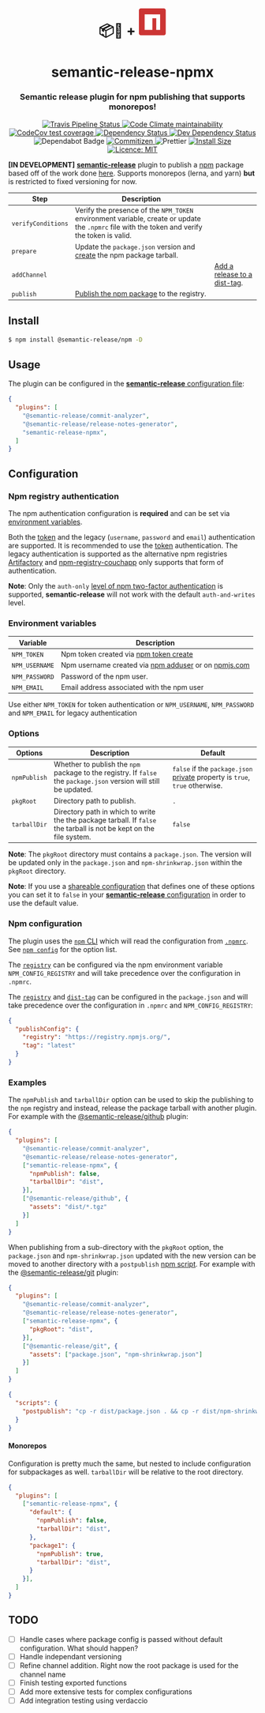 <h1 align="center" style="border-bottom: none;">📦🚀 + <img alt="npm" src=".github/ASSETS/npm_icon.svg"></h1>
<h1 align="center">semantic-release-npmx</h1>
<h3 align="center">Semantic release plugin for npm publishing that supports monorepos!</h3>
<p align="center">
  <a href="https://travis-ci.com/jdalrymple/semantic-release-npmx">
    <img src="https://travis-ci.com/jdalrymple/semantic-release-npmx.svg?branch=master" alt="Travis Pipeline Status">
  </a>
  <a href="https://codeclimate.com/github/jdalrymple/semantic-release-npx">
    <img src="https://codeclimate.com/github/jdalrymple/semantic-release-npx/badges/gpa.svg" alt="Code Climate maintainability">
  </a>
  <a href="https://codecov.io/gh/jdalrymple/semantic-release-npx">
    <img src="https://img.shields.io/codecov/c/github/jdalrymple/semantic-release-npx/master.svg" alt="CodeCov test coverage">
  </a>
  <a href="https://david-dm.org/jdalrymple/semantic-release-npx">
    <img src="https://david-dm.org/jdalrymple/semantic-release-npx/status.svg" alt="Dependency Status" />
  </a>
  <a href="https://david-dm.org/jdalrymple/semantic-release-npx?type=dev">
    <img src="https://david-dm.org/jdalrymple/semantic-release-npx/dev-status.svg.svg" alt="Dev Dependency Status" />
  </a>
  <img src="https://flat.badgen.net/dependabot/jdalrymple/semantic-release-npmx?icon=dependabot" alt="Dependabot Badge" />
<!--   <a href="https://github.com/semantic-release/semantic-release">
    <img src="https://img.shields.io/badge/%20%20%F0%9F%93%A6%F0%9F%9A%80-semantic--release-e10079.svg" alt="Semantic Release">
  </a> -->
  <a href="http://commitizen.github.io/cz-cli/">
    <img src="https://img.shields.io/badge/commitizen-friendly-brightgreen.svg" alt="Commitizen">
  </a>
  <img src="https://img.shields.io/badge/code%20style-prettier-ff69b4.svg" alt="Prettier">
  <a href="https://packagephobia.now.sh/result?p=semantic-release-npx">
    <img src="https://packagephobia.now.sh/badge?p=semantic-release-npx" alt="Install Size">
  </a>
  <a href="LICENSE.md">
    <img src="https://img.shields.io/badge/License-MIT-yellow.svg" alt="Licence: MIT">
  </a>
</p>

**[IN DEVELOPMENT]** [**semantic-release**](https://github.com/semantic-release/semantic-release) plugin to publish a [npm](https://www.npmjs.com) package based off of the work done [here](https://github.com/semantic-release/npm). Supports monorepos (lerna, and yarn) **but** is restricted to fixed versioning for now.


| Step               | Description                                                                                                                                   |                                                                     |
|--------------------|-----------------------------------------------------------------------------------------------------------------------------------------------|---------------------------------------------------------------------|
| `verifyConditions` | Verify the presence of the `NPM_TOKEN` environment variable, create or update the `.npmrc` file with the token and verify the token is valid. |                                                                     |
| `prepare`          | Update the `package.json` version and [create](https://docs.npmjs.com/cli/pack) the npm package tarball.                                      |                                                                     |
| `addChannel`       |                                                                                                                                               | [Add a release to a dist-tag](https://docs.npmjs.com/cli/dist-tag). |
| `publish`          | [Publish the npm package](https://docs.npmjs.com/cli/publish) to the registry.                                                                |                                                                     |

## Install

```bash
$ npm install @semantic-release/npm -D
```

## Usage

The plugin can be configured in the [**semantic-release** configuration file](https://github.com/semantic-release/semantic-release/blob/master/docs/usage/configuration.md#configuration):

```json
{
  "plugins": [
    "@semantic-release/commit-analyzer",
    "@semantic-release/release-notes-generator",
    "semantic-release-npmx",
  ]
}
```

## Configuration

### Npm registry authentication

The npm authentication configuration is **required** and can be set via [environment variables](#environment-variables).

Both the [token](https://docs.npmjs.com/getting-started/working_with_tokens) and the legacy (`username`, `password` and `email`) authentication are supported. It is recommended to use the [token](https://docs.npmjs.com/getting-started/working_with_tokens) authentication. The legacy authentication is supported as the alternative npm registries [Artifactory](https://www.jfrog.com/open-source/#os-arti) and [npm-registry-couchapp](https://github.com/npm/npm-registry-couchapp) only supports that form of authentication.

**Note**: Only the `auth-only` [level of npm two-factor authentication](https://docs.npmjs.com/getting-started/using-two-factor-authentication#levels-of-authentication) is supported, **semantic-release** will not work with the default `auth-and-writes` level.

### Environment variables

| Variable       | Description                                                                                                                   |
| -------------- | ----------------------------------------------------------------------------------------------------------------------------- |
| `NPM_TOKEN`    | Npm token created via [npm token create](https://docs.npmjs.com/getting-started/working_with_tokens#how-to-create-new-tokens) |
| `NPM_USERNAME` | Npm username created via [npm adduser](https://docs.npmjs.com/cli/adduser) or on [npmjs.com](https://www.npmjs.com)           |
| `NPM_PASSWORD` | Password of the npm user.                                                                                                     |
| `NPM_EMAIL`    | Email address associated with the npm user                                                                                    |

Use either `NPM_TOKEN` for token authentication or `NPM_USERNAME`, `NPM_PASSWORD` and `NPM_EMAIL` for legacy authentication

### Options

| Options      | Description                                                                                                         | Default                                                                                                                          |
|--------------|---------------------------------------------------------------------------------------------------------------------|----------------------------------------------------------------------------------------------------------------------------------|
| `npmPublish` | Whether to publish the `npm` package to the registry. If `false` the `package.json` version will still be updated.  | `false` if the `package.json` [private](https://docs.npmjs.com/files/package.json#private) property is `true`, `true` otherwise. |
| `pkgRoot`    | Directory path to publish.                                                                                          | `.`                                                                                                                              |
| `tarballDir` | Directory path in which to write the the package tarball. If `false` the tarball is not be kept on the file system. | `false`                                                                                                                          |

**Note**: The `pkgRoot` directory must contains a `package.json`. The version will be updated only in the `package.json` and `npm-shrinkwrap.json` within the `pkgRoot` directory.

**Note**: If you use a [shareable configuration](https://github.com/semantic-release/semantic-release/blob/master/docs/usage/shareable-configurations.md#shareable-configurations) that defines one of these options you can set it to `false` in your [**semantic-release** configuration](https://github.com/semantic-release/semantic-release/blob/master/docs/usage/configuration.md#configuration) in order to use the default value.

### Npm configuration

The plugin uses the [`npm` CLI](https://github.com/npm/cli) which will read the configuration from [`.npmrc`](https://docs.npmjs.com/files/npmrc). See [`npm config`](https://docs.npmjs.com/misc/config) for the option list.

The [`registry`](https://docs.npmjs.com/misc/registry) can be configured via the npm environment variable `NPM_CONFIG_REGISTRY` and will take precedence over the configuration in `.npmrc`.

The [`registry`](https://docs.npmjs.com/misc/registry) and [`dist-tag`](https://docs.npmjs.com/cli/dist-tag) can be configured in the `package.json` and will take precedence over the configuration in `.npmrc` and `NPM_CONFIG_REGISTRY`:
```json
{
  "publishConfig": {
    "registry": "https://registry.npmjs.org/",
    "tag": "latest"
  }
}
```

### Examples

The `npmPublish` and `tarballDir` option can be used to skip the publishing to the `npm` registry and instead, release the package tarball with another plugin. For example with the [@semantic-release/github](https://github.com/semantic-release/github) plugin:

```json
{
  "plugins": [
    "@semantic-release/commit-analyzer",
    "@semantic-release/release-notes-generator",
    ["semantic-release-npmx", {
      "npmPublish": false,
      "tarballDir": "dist",
    }],
    ["@semantic-release/github", {
      "assets": "dist/*.tgz"
    }]
  ]
}
```

When publishing from a sub-directory with the `pkgRoot` option, the `package.json` and `npm-shrinkwrap.json` updated with the new version can be moved to another directory with a `postpublish` [npm script](https://docs.npmjs.com/misc/scripts). For example with the [@semantic-release/git](https://github.com/semantic-release/git) plugin:

```json
{
  "plugins": [
    "@semantic-release/commit-analyzer",
    "@semantic-release/release-notes-generator",
    ["semantic-release-npmx", {
      "pkgRoot": "dist",
    }],
    ["@semantic-release/git", {
      "assets": ["package.json", "npm-shrinkwrap.json"]
    }]
  ]
}
```
```json
{
  "scripts": {
    "postpublish": "cp -r dist/package.json . && cp -r dist/npm-shrinkwrap.json ."
  }
}
```

#### Monorepos
Configuration is pretty much the same, but nested to include configuration for subpackages as well.
`tarballDir` will be relative to the root directory.

```json
{
  "plugins": [
    ["semantic-release-npmx", {
      "default": {
        "npmPublish": false,
        "tarballDir": "dist",
      },
      "package1": {
        "npmPublish": true,
        "tarballDir": "dist",
      }
    }],
  ]
}
```

## TODO
- [ ] Handle cases where package config is passed without default configuration. What should happen?
- [ ] Handle independant versioning
- [ ] Refine channel addition. Right now the root package is used for the channel name
- [ ] Finish testing exported functions
- [ ] Add more extensive tests for complex configurations
- [ ] Add integration testing using verdaccio
